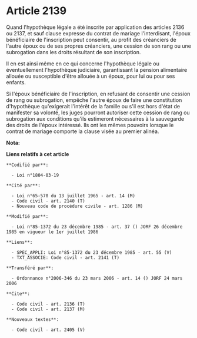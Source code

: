 # Article 2139

Quand l'hypothèque légale a été inscrite par application des articles 2136 ou 2137, et sauf clause expresse du contrat de
mariage l'interdisant, l'époux bénéficiaire de l'inscription peut consentir, au profit des créanciers de l'autre époux ou de
ses propres créanciers, une cession de son rang ou une subrogation dans les droits résultant de son inscription.

Il en est ainsi même en ce qui concerne l'hypothèque légale ou éventuellement l'hypothèque judiciaire, garantissant la
pension alimentaire allouée ou susceptible d'être allouée à un époux, pour lui ou pour ses enfants.

Si l'époux bénéficiaire de l'inscription, en refusant de consentir une cession de rang ou subrogation, empêche l'autre époux
de faire une constitution d'hypothèque qu'exigerait l'intérêt de la famille ou s'il est hors d'état de manifester sa volonté,
les juges pourront autoriser cette cession de rang ou subrogation aux conditions qu'ils estimeront nécessaires à la
sauvegarde des droits de l'époux intéressé. Ils ont les mêmes pouvoirs lorsque le contrat de mariage comporte la clause visée
au premier alinéa.

**Nota:**



**Liens relatifs à cet article**

	**Codifié par**:

	  - Loi n°1804-03-19

	**Cité par**:

	  - Loi n°65-570 du 13 juillet 1965 - art. 14 (M)
	  - Code civil - art. 2140 (T)
	  - Nouveau code de procédure civile - art. 1286 (M)

	**Modifié par**:

	  - Loi n°85-1372 du 23 décembre 1985 - art. 37 () JORF 26 décembre 1985 en vigueur le 1er juillet 1986

	**Liens**:

	  - SPEC_APPLI: Loi n°85-1372 du 23 décembre 1985 - art. 55 (V)
	  - TXT_ASSOCIE: Code civil - art. 2141 (T)

	**Transféré par**:

	  - Ordonnance n°2006-346 du 23 mars 2006 - art. 14 () JORF 24 mars 2006

	**Cite**:

	  - Code civil - art. 2136 (T)
	  - Code civil - art. 2137 (M)

	**Nouveaux textes**:

	  - Code civil - art. 2405 (V)
